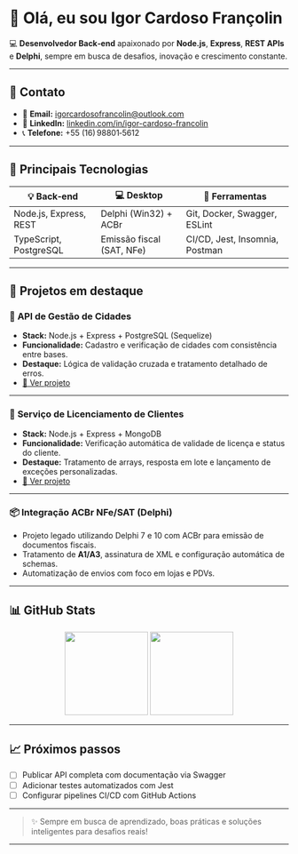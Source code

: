 # 👋 Olá, eu sou Igor Cardoso Françolin

💻 **Desenvolvedor Back‑end** apaixonado por **Node.js**, **Express**, **REST APIs** e **Delphi**, sempre em busca de desafios, inovação e crescimento constante.

---

## 📇 Contato

- 📧 **Email:** [igorcardosofrancolin@outlook.com](mailto:igorcardosofrancolin@outlook.com)
- 🔗 **LinkedIn:** [linkedin.com/in/igor-cardoso-francolin](https://linkedin.com/in/igor-cardoso-francolin)
- 📞 **Telefone:** +55 (16) 98801‑5612

---

## 🚀 Principais Tecnologias

| 💡 Back‑end               | 💻 Desktop                   | 🧰 Ferramentas                    |
|--------------------------|-----------------------------|----------------------------------|
| Node.js, Express, REST   | Delphi (Win32) + ACBr       | Git, Docker, Swagger, ESLint     |
| TypeScript, PostgreSQL   | Emissão fiscal (SAT, NFe)   | CI/CD, Jest, Insomnia, Postman   |

---

## 💼 Projetos em destaque

### 🔧 **API de Gestão de Cidades**
- **Stack:** Node.js + Express + PostgreSQL (Sequelize)
- **Funcionalidade:** Cadastro e verificação de cidades com consistência entre bases.
- **Destaque:** Lógica de validação cruzada e tratamento detalhado de erros.
- [🔗 Ver projeto](https://github.com/Igorcard/pandora-cloud-api)

---

### 🔐 **Serviço de Licenciamento de Clientes**
- **Stack:** Node.js + Express + MongoDB
- **Funcionalidade:** Verificação automática de validade de licença e status do cliente.
- **Destaque:** Tratamento de arrays, resposta em lote e lançamento de exceções personalizadas.
- [🔗 Ver projeto](https://github.com/Igorcard/pandora-cloud-api)

---

### 📦 **Integração ACBr NFe/SAT (Delphi)**
- Projeto legado utilizando Delphi 7 e 10 com ACBr para emissão de documentos fiscais.
- Tratamento de **A1/A3**, assinatura de XML e configuração automática de schemas.
- Automatização de envios com foco em lojas e PDVs.

---

## 📊 GitHub Stats

<p align="center">
  <img src="https://github-readme-stats.vercel.app/api?username=Igorcard&show_icons=true&theme=radical" height="150" />
  <img src="https://github-readme-stats.vercel.app/api/top-langs/?username=Igorcard&layout=compact&theme=radical" height="150" />
</p>

---

## 📈 Próximos passos

- [ ] Publicar API completa com documentação via Swagger
- [ ] Adicionar testes automatizados com Jest
- [ ] Configurar pipelines CI/CD com GitHub Actions

---

> ✨ Sempre em busca de aprendizado, boas práticas e soluções inteligentes para desafios reais!

---
